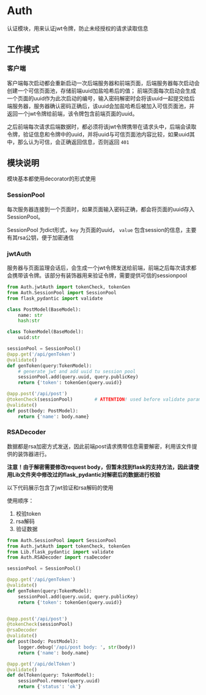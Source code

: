 # Auth

认证模块，用来认证jwt令牌，防止未经授权的请求读取信息

## 工作模式

### 客户端

客户端每次启动都会重新启动一次后端服务器和前端页面，后端服务器每次启动会创建一个可信页面池，存储前端uuid加盐哈希后的值；
前端页面每次启动会生成一个页面的uuid作为此次启动的编号，输入密码解密时会将该uuid一起提交给后端服务器，服务器确认密码正确后，该uuid会加盐哈希后被加入可信页面池，并返回一个jwt令牌给前端，该令牌包含前端页面的uuid。

之后前端每次请求后端数据时，都必须将该jwt令牌携带在请求头中，后端会读取令牌，验证信息和令牌中的uuid，并将uuid与可信页面池内容比较，如果uuid其中，那么认为可信，会正确返回信息，否则返回 `401`

## 模块说明

模块基本都使用decorator的形式使用

### SessionPool

每次服务器连接到一个页面时，如果页面输入密码正确，都会将页面的uuid存入SessionPool。

SessionPool 为dict形式，`key` 为页面的uuid， `value` 包含session的信息，主要有其rsa公钥，便于加密通信

### jwtAuth

服务器与页面监理会话后，会生成一个jwt令牌发送给前端，前端之后每次请求都会携带该令牌。该部分有装饰器用来验证令牌，需要提供可信的sessionpool

```python
from Auth.jwtAuth import tokenCheck, tokenGen
from Auth.SessionPool import SessionPool
from flask_pydantic import validate

class PostModel(BaseModel):
    name: str
    hash:str

class TokenModel(BaseModel):
    uuid:str

sessionPool = SessionPool()
@app.get('/api/genToken')
@validate()
def genToken(query:TokenModel):
    # generate jwt and add uuid tu session pool
    sessionPool.add(query.uuid, query.publicKey)
    return {'token': tokenGen(query.uuid)}

@app.post('/api/post')
@tokenCheck(sessionPool)        # ATTENTION! used before validate parameters
@validate()
def post(body: PostModel):
    return {'name': body.name}
```

### RSADecoder

数据都是rsa加密方式发送，因此前端post请求携带信息需要解密，利用该文件提供的装饰器进行。

**注意！由于解密需要修改request body，但暂未找到flask的支持方法，因此请使用Lib文件夹中修改过的flask_pydantic对解密后的数据进行校验**

以下代码展示包含了jwt验证和rsa解码的使用

使用顺序：
1. 校验token
2. rsa解码
3. 验证数据

```python
from Auth.SessionPool import SessionPool
from Auth.jwtAuth import tokenCheck, tokenGen
from Lib.flask_pydantic import validate
from Auth.RSADecoder import rsaDecoder

sessionPool = SessionPool()

@app.get('/api/genToken')
@validate()
def genToken(query:TokenModel):
    sessionPool.add(query.uuid, query.publicKey)
    return {'token': tokenGen(query.uuid)}


@app.post('/api/post')
@tokenCheck(sessionPool)
@rsaDecoder
@validate()
def post(body: PostModel):
    logger.debug('/api/post body: ', str(body))
    return {'name': body.name}

@app.get('/api/delToken')
@validate()
def delToken(query: TokenModel):
    sessionPool.remove(query.uuid)
    return {'status': 'ok'}
```